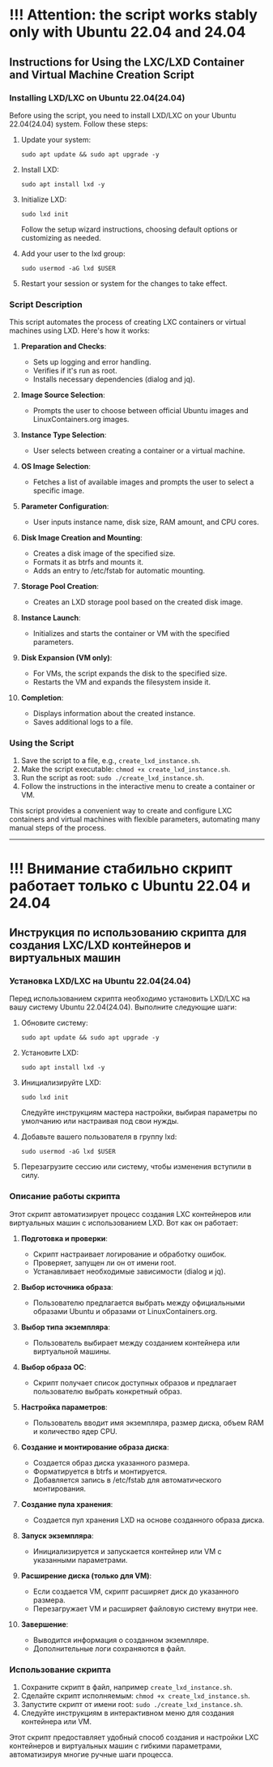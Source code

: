 # !!! Attention: the script works stably only with Ubuntu 22.04 and 24.04

## Instructions for Using the LXC/LXD Container and Virtual Machine Creation Script

### Installing LXD/LXC on Ubuntu 22.04(24.04)

Before using the script, you need to install LXD/LXC on your Ubuntu 22.04(24.04) system. Follow these steps:

1. Update your system:
   ```
   sudo apt update && sudo apt upgrade -y
   ```

2. Install LXD:
   ```
   sudo apt install lxd -y
   ```

3. Initialize LXD:
   ```
   sudo lxd init
   ```
   Follow the setup wizard instructions, choosing default options or customizing as needed.

4. Add your user to the lxd group:
   ```
   sudo usermod -aG lxd $USER
   ```

5. Restart your session or system for the changes to take effect.

### Script Description

This script automates the process of creating LXC containers or virtual machines using LXD. Here's how it works:

1. **Preparation and Checks**:
   - Sets up logging and error handling.
   - Verifies if it's run as root.
   - Installs necessary dependencies (dialog and jq).

2. **Image Source Selection**:
   - Prompts the user to choose between official Ubuntu images and LinuxContainers.org images.

3. **Instance Type Selection**:
   - User selects between creating a container or a virtual machine.

4. **OS Image Selection**:
   - Fetches a list of available images and prompts the user to select a specific image.

5. **Parameter Configuration**:
   - User inputs instance name, disk size, RAM amount, and CPU cores.

6. **Disk Image Creation and Mounting**:
   - Creates a disk image of the specified size.
   - Formats it as btrfs and mounts it.
   - Adds an entry to /etc/fstab for automatic mounting.

7. **Storage Pool Creation**:
   - Creates an LXD storage pool based on the created disk image.

8. **Instance Launch**:
   - Initializes and starts the container or VM with the specified parameters.

9. **Disk Expansion (VM only)**:
   - For VMs, the script expands the disk to the specified size.
   - Restarts the VM and expands the filesystem inside it.

10. **Completion**:
    - Displays information about the created instance.
    - Saves additional logs to a file.

### Using the Script

1. Save the script to a file, e.g., `create_lxd_instance.sh`.
2. Make the script executable: `chmod +x create_lxd_instance.sh`.
3. Run the script as root: `sudo ./create_lxd_instance.sh`.
4. Follow the instructions in the interactive menu to create a container or VM.

This script provides a convenient way to create and configure LXC containers and virtual machines with flexible parameters, automating many manual steps of the process.

____
# !!! Внимание стабильно скрипт работает только с Ubuntu 22.04 и 24.04

## Инструкция по использованию скрипта для создания LXC/LXD контейнеров и виртуальных машин

### Установка LXD/LXC на Ubuntu 22.04(24.04)

Перед использованием скрипта необходимо установить LXD/LXC на вашу систему Ubuntu 22.04(24.04). Выполните следующие шаги:

1. Обновите систему:
   ```
   sudo apt update && sudo apt upgrade -y
   ```

2. Установите LXD:
   ```
   sudo apt install lxd -y
   ```

3. Инициализируйте LXD:
   ```
   sudo lxd init
   ```
   Следуйте инструкциям мастера настройки, выбирая параметры по умолчанию или настраивая под свои нужды.

4. Добавьте вашего пользователя в группу lxd:
   ```
   sudo usermod -aG lxd $USER
   ```

5. Перезагрузите сессию или систему, чтобы изменения вступили в силу.

### Описание работы скрипта

Этот скрипт автоматизирует процесс создания LXC контейнеров или виртуальных машин с использованием LXD. Вот как он работает:

1. **Подготовка и проверки**:
   - Скрипт настраивает логирование и обработку ошибок.
   - Проверяет, запущен ли он от имени root.
   - Устанавливает необходимые зависимости (dialog и jq).

2. **Выбор источника образа**:
   - Пользователю предлагается выбрать между официальными образами Ubuntu и образами от LinuxContainers.org.

3. **Выбор типа экземпляра**:
   - Пользователь выбирает между созданием контейнера или виртуальной машины.

4. **Выбор образа ОС**:
   - Скрипт получает список доступных образов и предлагает пользователю выбрать конкретный образ.

5. **Настройка параметров**:
   - Пользователь вводит имя экземпляра, размер диска, объем RAM и количество ядер CPU.

6. **Создание и монтирование образа диска**:
   - Создается образ диска указанного размера.
   - Форматируется в btrfs и монтируется.
   - Добавляется запись в /etc/fstab для автоматического монтирования.

7. **Создание пула хранения**:
   - Создается пул хранения LXD на основе созданного образа диска.

8. **Запуск экземпляра**:
   - Инициализируется и запускается контейнер или VM с указанными параметрами.

9. **Расширение диска (только для VM)**:
   - Если создается VM, скрипт расширяет диск до указанного размера.
   - Перезагружает VM и расширяет файловую систему внутри нее.

10. **Завершение**:
    - Выводится информация о созданном экземпляре.
    - Дополнительные логи сохраняются в файл.

### Использование скрипта

1. Сохраните скрипт в файл, например `create_lxd_instance.sh`.
2. Сделайте скрипт исполняемым: `chmod +x create_lxd_instance.sh`.
3. Запустите скрипт от имени root: `sudo ./create_lxd_instance.sh`.
4. Следуйте инструкциям в интерактивном меню для создания контейнера или VM.

Этот скрипт предоставляет удобный способ создания и настройки LXC контейнеров и виртуальных машин с гибкими параметрами, автоматизируя многие ручные шаги процесса.
